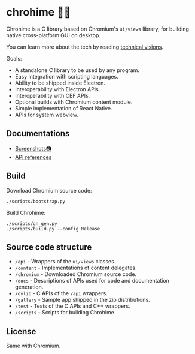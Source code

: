 # chrohime 👸🏾

Chrohime is a C library based on Chromium's `ui/views` library, for building
native cross-platform GUI on desktop.

You can learn more about the tech by reading
[technical visions](https://chrohime.com/docs/latest/c/guide/technical-visions.html).

Goals:

* A standalone C library to be used by any program.
* Easy integration with scripting languages.
* Ability to be shipped inside Electron.
* Interoperability with Electron APIs.
* Interoperability with CEF APIs.
* Optional builds with Chromium content module.
* Simple implementation of React Native.
* APIs for system webview.

## Documentations

* [Screenshots📷](https://github.com/photoionization/chrohime/issues/1)
* [API references](https://chrohime.com/docs/latest/c)

## Build

Download Chromium source code:

```
./scripts/bootstrap.py
```

Build Chrohime:

```
./scripts/gn_gen.py
./scripts/build.py --config Release
```

## Source code structure

* `/api` - Wrappers of the `ui/views` classes.
* `/content` - Implementations of content delegates.
* `/chromium` - Downloaded Chromium source code.
* `/docs` - Descriptions of APIs used for code and documentation generation.
* `/dylib` - C APIs of the `/api` wrappers.
* `/gallery` - Sample app shipped in the zip distributions.
* `/test` - Tests of the C APIs and C++ wrappers.
* `/scripts` - Scripts for building Chrohime.

## License

Same with Chromium.
